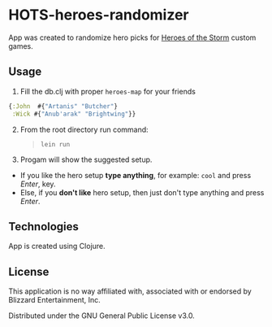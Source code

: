 # HOTS-heroes-randomizer

App was created to randomize hero picks for [Heroes of the Storm](https://heroesofthestorm.com) custom games.

## Usage

1. Fill the db.clj with proper `heroes-map` for your friends

```clojure
{:John  #{"Artanis" "Butcher"}
 :Wick #{"Anub'arak" "Brightwing"}}
```

2. From the root directory run command:

    > `lein run`

3. Progam will show the suggested setup.
  * If you like the hero setup **type anything**, for example: `cool` and press *Enter*, key.
  * Else, if you **don't like** hero setup, then just don't type anything and press *Enter*.
  
## Technologies

App is created using Clojure.

## License

This application is no way affiliated with, associated with or endorsed by Blizzard Entertainment, Inc.

Distributed under the GNU General Public License v3.0.
